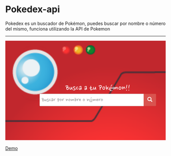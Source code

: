# Pokedex-api
Pokedex es un buscador de Pokémon, puedes buscar por nombre o número del mismo, funciona utilizando la API de Pokemon

***

![img](assets/img/readme.png)

[Demo](https://lpalominosf.github.io/pokedex-api/)
